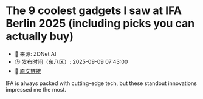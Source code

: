 # The 9 coolest gadgets I saw at IFA Berlin 2025 (including picks you can actually buy)
- 📅 来源: ZDNet AI
- 🕒 发布时间（东八区）: 2025-09-09 07:43:00
- 🔗 [原文链接](https://www.zdnet.com/article/the-9-coolest-gadgets-i-saw-at-ifa-berlin-2025-including-picks-you-can-actually-buy/)

IFA is always packed with cutting-edge tech, but these standout innovations impressed me the most.